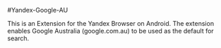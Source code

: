 #Yandex-Google-AU

This is an Extension for the Yandex Browser on Android.
The extension enables Google Australia (google.com.au) to be used as the default for search.